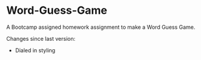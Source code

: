 # Word-Guess-Game
A Bootcamp assigned homework assignment to make a Word Guess Game.

Changes since last version:
- Dialed in styling
